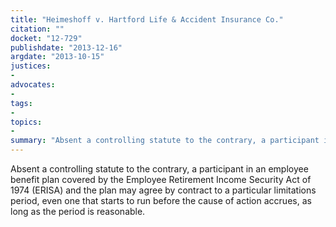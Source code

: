 ```yaml
---
title: "Heimeshoff v. Hartford Life & Accident Insurance Co."
citation: ""
docket: "12-729"
publishdate: "2013-12-16"
argdate: "2013-10-15"
justices:
- 
advocates:
- 
tags:
- 
topics:
- 
summary: "Absent a controlling statute to the contrary, a participant in an employee benefit plan covered by the Employee Retirement Income Security Act of 1974 (ERISA) and the plan may agree by contract to a particular limita­tions period, even one that starts to run before the cause of action accrues, as long as the period is reasonable."
---
```

Absent a controlling statute to the contrary, a participant in an employee benefit plan covered by the Employee Retirement Income Security Act of 1974 (ERISA) and the plan may agree by contract to a particular limita­tions period, even one that starts to run before the cause of action accrues, as long as the period is reasonable.

